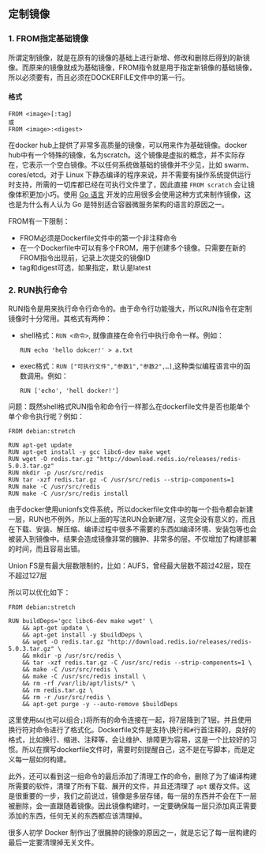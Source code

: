 ## 定制镜像

### 1. FROM指定基础镜像

所谓定制镜像，就是在原有的镜像的基础上进行新增、修改和删除后得到的新镜像。而原来的镜像就成为基础镜像，FROM指令就是用于指定新镜像的基础镜像，所以必须要有，而且必须在DOCKERFILE文件中的第一行。

#### 格式

```shell
FROM <image>[:tag]
或
FROM <image>:<digest>
```

在docker hub上提供了非常多高质量的镜像，可以用来作为基础镜像。docker hub中有一个特殊的镜像，名为scratch。这个镜像是虚拟的概念，并不实际存在，它表示一个空白镜像。不以任何系统做基础的镜像并不少见，比如 swarm、cores/etcd。对于 Linux 下静态编译的程序来说，并不需要有操作系统提供运行时支持，所需的一切库都已经在可执行文件里了，因此直接 `FROM scratch` 会让镜像体积更加小巧。使用 [Go 语言](https://golang.org/) 开发的应用很多会使用这种方式来制作镜像，这也是为什么有人认为 Go 是特别适合容器微服务架构的语言的原因之一。 

FROM有一下限制：

* FROM必须是Dockerfile文件中的第一个非注释命令
* 在一个Dockerfile中可以有多个FROM，用于创建多个镜像。只需要在新的FROM指令出现前，记录上次提交的镜像ID
* tag和digest可选，如果指定，默认是latest



### 2. RUN执行命令

RUN指令是用来执行命令行命令的。由于命令行功能强大，所以RUN指令在定制镜像时十分常用。其格式有两种：

* shell格式：`RUN <命令>`, 就像直接在命令行中执行命令一样。例如：

  ```shell
  RUN echo 'hello dokcer!' > a.txt
  ```

  

* exec格式：`RUN ["可执行文件","参数1","参数2",…]`,这种类似编程语言中的函数调用。例如：

  ```shell
  RUN ['echo', 'hell docker!']
  ```

问题：既然shell格式RUN指令和命令行一样那么在dockerfile文件是否也能单个单个命令执行呢？例如：

```shell
FROM debian:stretch

RUN apt-get update
RUN apt-get install -y gcc libc6-dev make wget
RUN wget -O redis.tar.gz "http://download.redis.io/releases/redis-5.0.3.tar.gz"
RUN mkdir -p /usr/src/redis
RUN tar -xzf redis.tar.gz -C /usr/src/redis --strip-components=1
RUN make -C /usr/src/redis
RUN make -C /usr/src/redis install
```

由于docker使用unionfs文件系统，所以dockerfile文件中的每一个指令都会新建一层，RUN也不例外，所以上面的写法RUN会新建7层，这完全没有意义的，而且在下载、安装、解压缩、编译过程中很多不需要的东西如编译环境、安装包等也会被装入到镜像中。结果会造成镜像非常的臃肿、非常多的层。不仅增加了构建部署的时间，而且容易出错。

Union FS是有最大层数限制的，比如：AUFS，曾经最大层数不超过42层，现在不超过127层

所以可以优化如下：

```shell
FROM debian:stretch

RUN buildDeps='gcc libc6-dev make wget' \
    && apt-get update \
    && apt-get install -y $buildDeps \
    && wget -O redis.tar.gz "http://download.redis.io/releases/redis-5.0.3.tar.gz" \
    && mkdir -p /usr/src/redis \
    && tar -xzf redis.tar.gz -C /usr/src/redis --strip-components=1 \
    && make -C /usr/src/redis \
    && make -C /usr/src/redis install \
    && rm -rf /var/lib/apt/lists/* \
    && rm redis.tar.gz \
    && rm -r /usr/src/redis \
    && apt-get purge -y --auto-remove $buildDeps
```

这里使用`&&`(也可以组合`;`)将所有的命令连接在一起，将7层降到了1层。并且使用换行符对命令进行了格式化。Dockerfile文件是支持`\`换行和`#`行首注释的，良好的格式，比如换行、缩进、注释等，会让维护、排障更为容易，这是一个比较好的习惯。所以在撰写dockerfile文件时，需要时刻提醒自己，这不是在写脚本，而是定义每一层如何构建。

此外，还可以看到这一组命令的最后添加了清理工作的命令，删除了为了编译构建所需要的软件，清理了所有下载、展开的文件，并且还清理了 `apt` 缓存文件。这是很重要的一步，我们之前说过，镜像是多层存储，每一层的东西并不会在下一层被删除，会一直跟随着镜像。因此镜像构建时，一定要确保每一层只添加真正需要添加的东西，任何无关的东西都应该清理掉。

很多人初学 Docker 制作出了很臃肿的镜像的原因之一，就是忘记了每一层构建的最后一定要清理掉无关文件。
